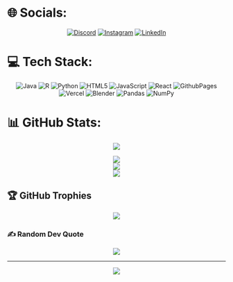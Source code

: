 # 🌐 Socials:

<div align="center">
  
[![Discord](https://img.shields.io/badge/Discord-%237289DA.svg?logo=discord&logoColor=white)](https://discord.gg/yunicua.) 
[![Instagram](https://img.shields.io/badge/Instagram-%23E4405F.svg?logo=Instagram&logoColor=white)](https://instagram.com/melany_mfm) 
[![LinkedIn](https://img.shields.io/badge/LinkedIn-%230077B5.svg?logo=linkedin&logoColor=white)](https://linkedin.com/in/melany-franco) 

</div>

# 💻 Tech Stack:

<div align="center">

![Java](https://img.shields.io/badge/java-%23ED8B00.svg?style=flat-square&logo=openjdk&logoColor=white) 
![R](https://img.shields.io/badge/r-%23276DC3.svg?style=flat-square&logo=r&logoColor=white) 
![Python](https://img.shields.io/badge/python-3670A0?style=flat-square&logo=python&logoColor=ffdd54) 
![HTML5](https://img.shields.io/badge/html5-%23E34F26.svg?style=flat-square&logo=html5&logoColor=white) 
![JavaScript](https://img.shields.io/badge/javascript-%23323330.svg?style=flat-square&logo=javascript&logoColor=%23F7DF1E) 
![React](https://img.shields.io/badge/react-%2320232a.svg?style=flat-square&logo=react&logoColor=%2361DAFB) 
![GithubPages](https://img.shields.io/badge/github%20pages-121013?style=flat-square&logo=github&logoColor=white) 
![Vercel](https://img.shields.io/badge/vercel-%23000000.svg?style=flat-square&logo=vercel&logoColor=white) 
![Blender](https://img.shields.io/badge/blender-%23F5792A.svg?style=flat-square&logo=blender&logoColor=white) 
![Pandas](https://img.shields.io/badge/pandas-%23150458.svg?style=flat-square&logo=pandas&logoColor=white) 
![NumPy](https://img.shields.io/badge/numpy-%23013243.svg?style=flat-square&logo=numpy&logoColor=white) 

</div>

# 📊 GitHub Stats:
<p align="center">
   <img  align="center" src="https://github-readme-stats-phi-tawny-39.vercel.app/api/top-langs/?username=MelanyMFM&layout=compact&theme=tokyonight&text_color=C384FF&langs_count=35">
 </p>

<div align="center">

![](https://stats-seven-smoky.vercel.app/api/top-langs/?username=MelanyMFM&layout=compact&theme=react&text_color=C384FF&langs_count=32)<br/>
![](https://github-readme-stats.vercel.app/api?username=MelanyMFM&theme=react&hide_border=false&include_all_commits=true&count_private=true)<br/>
![](https://github-readme-streak-stats.herokuapp.com/?user=MelanyMFM&theme=react&hide_border=false)

</div>


## 🏆 GitHub Trophies

<div align="center">

![](https://github-profile-trophy.vercel.app/?username=MelanyMFM&theme=radical&no-frame=false&no-bg=true&margin-w=4)

</div>

### ✍️ Random Dev Quote

<div align="center">

![](https://quotes-github-readme.vercel.app/api?type=horizontal&theme=radical)

</div>

---

<div align="center">

[![](https://visitcount.itsvg.in/api?id=MelanyMFM&icon=0&color=0)](https://visitcount.itsvg.in)

</div>
